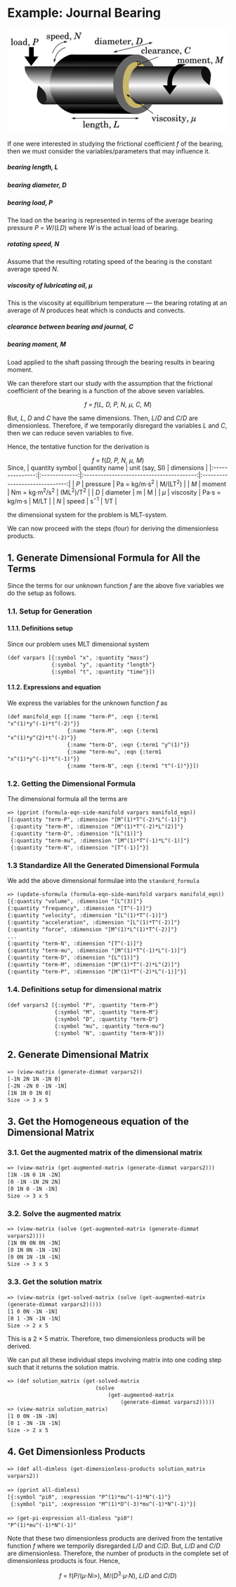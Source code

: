 # Example: Journal Bearing
<center>
<img src="../resources/images/journal_bearing.png" />
</center>

If one were interested in studying the frictional coefficient <i>f</i> of the bearing, then we must consider the variables/parameters that may influence it.

##### bearing length, <i>L</i>
##### bearing diameter, <i>D</i>
##### bearing load, <i>P</i>
The load on the bearing is represented in terms of the average bearing pressure <i>P</i> = <i>W</i>/(<i>LD</i>) where <i>W</i> is the actual load of bearing.
##### rotating speed, <i>N</i>
Assume that the resulting rotating speed of the bearing is the constant average speed <i>N</i>.
##### viscosity of lubricating oil, <i>&mu;</i>
This is the viscosity at equillibrium temperature &mdash; the bearing rotating at an average of <i>N</i> produces heat which is conducts and convects.
##### clearance between bearing and journal, <i>C</i>
##### bearing moment, <i>M</i>
Load applied to the shaft passing through the bearing results in bearing moment.

We can therefore start our study with the assumption that the frictional coefficient of the bearing is a function of the above seven variables.
<center>
<i>f = f</i>(<i>L, D, P, N, &mu;, C, M</i>)
</center>

But, <i>L</i>, <i>D</i> and <i>C</i> have the same dimensions. Then, <i>L</i>/<i>D</i> and <i>C</i>/<i>D</i> are dimensionless.
Therefore, if we temporarily disregard the variables <i>L</i> and <i>C</i>, then we can reduce seven variables to five.

Hence, the tentative function for the derivation is
<center>
<i>f</i> = f</i>(<i>D, P, N, &mu;, M</i>)
</center>
Since,
| quantity symbol | quantity name | unit (say, SI)                           | dimensions                     |
|:---------------:|:-------------:|:----------------------------------------:|:------------------------------:|
| <i>P</i>	      | pressure      | Pa = kg/m&sdot;s<sup>2</sup>             | M/(LT<sup>2</sup>)             |
| <i>M</i>        | moment        | Nm = kg&sdot;m<sup>2</sup>/s<sup>2</sup> | (ML<sup>2</sup>)/T<sup>2</sup> |
| <i>D</i>	      | diameter      | m                                        | M                              |
| <i>&mu;</i>     | viscosity     | Pa&sdot;s = kg/m&sdot;s                  | M/LT                           |
| <i>N</i>	      | speed         | s<sup>&minus;1</sup>                     | 1/T                            |

the dimensional system for the problem is MLT-system.

We can now proceed with the steps (four) for deriving the dimensionless products.

## 1. Generate Dimensional Formula for All the Terms
Since the terms for our unknown function <i>f</i> are the above five variables we do the setup as follows.

### 1.1. Setup for Generation

#### 1.1.1. Definitions setup
Since our problem uses MLT dimensional system

```
(def varpars [{:symbol "x", :quantity "mass"}
              {:symbol "y", :quantity "length"}
              {:symbol "t", :quantity "time"}])
```

#### 1.1.2. Expressions and equation
We express the variables for the unknown function <i>f</i> as

```
(def manifold_eqn [{:name "term-P", :eqn {:term1 "x^(1)*y^(-1)*t^(-2)"}}
                   {:name "term-M", :eqn {:term1 "x^(1)*y^(2)*t^(-2)"}}
                   {:name "term-D", :eqn {:term1 "y^(1)"}}
                   {:name "term-mu", :eqn {:term1 "x^(1)*y^(-1)*t^(-1)"}}
                   {:name "term-N", :eqn {:term1 "t^(-1)"}}])
```

### 1.2. Getting the Dimensional Formula
The dimensional formula all the terms are

```
=> (pprint (formula-eqn-side-manifold varpars manifold_eqn))
[{:quantity "term-P", :dimension "[M^(1)*T^(-2)*L^(-1)]"}
 {:quantity "term-M", :dimension "[M^(1)*T^(-2)*L^(2)]"}
 {:quantity "term-D", :dimension "[L^(1)]"}
 {:quantity "term-mu", :dimension "[M^(1)*T^(-1)*L^(-1)]"}
 {:quantity "term-N", :dimension "[T^(-1)]"}]
```

### 1.3 Standardize All the Generated Dimensional Formula
We add the above dimensional formulae into the `standard_formula` 

```
=> (update-sformula (formula-eqn-side-manifold varpars manifold_eqn))
[{:quantity "volume", :dimension "[L^(3)]"}
{:quantity "frequency", :dimension "[T^(-1)]"}
{:quantity "velocity", :dimension "[L^(1)*T^(-1)]"}
{:quantity "acceleration", :dimension "[L^(1)*T^(-2)]"}
{:quantity "force", :dimension "[M^(1)*L^(1)*T^(-2)]"}
...
{:quantity "term-N", :dimension "[T^(-1)]"}
{:quantity "term-mu", :dimension "[M^(1)*T^(-1)*L^(-1)]"}
{:quantity "term-D", :dimension "[L^(1)]"}
{:quantity "term-M", :dimension "[M^(1)*T^(-2)*L^(2)]"}
{:quantity "term-P", :dimension "[M^(1)*T^(-2)*L^(-1)]"}]
```

### 1.4. Definitions setup for dimensional matrix

```
(def varpars2 [{:symbol "P", :quantity "term-P"}
               {:symbol "M", :quantity "term-M"}
               {:symbol "D", :quantity "term-D"}
               {:symbol "mu", :quantity "term-mu"}
               {:symbol "N", :quantity "term-N"}])
```

## 2. Generate Dimensional Matrix

```
=> (view-matrix (generate-dimmat varpars2))
[-1N 2N 1N -1N 0]
[-2N -2N 0 -1N -1N]
[1N 1N 0 1N 0]
Size -> 3 x 5
```

## 3. Get the Homogeneous equation of the Dimensional Matrix
### 3.1. Get the augmented matrix of the dimensional matrix

```
=> (view-matrix (get-augmented-matrix (generate-dimmat varpars2)))
[1N -1N 0 1N -2N]
[0 -1N -1N 2N 2N]
[0 1N 0 -1N -1N]
Size -> 3 x 5
```

### 3.2. Solve the augmented matrix

```
=> (view-matrix (solve (get-augmented-matrix (generate-dimmat varpars2))))
[1N 0N 0N 0N -3N]
[0 1N 0N -1N -1N]
[0 0N 1N -1N -1N]
Size -> 3 x 5
```

### 3.3. Get the solution matrix

```
=> (view-matrix (get-solved-matrix (solve (get-augmented-matrix (generate-dimmat varpars2)))))
[1 0 0N -1N -1N]
[0 1 -3N -1N -1N]
Size -> 2 x 5
```

This is a 2 &times; 5 matrix. Therefore, two dimensionless products will be derived.

We can put all these individual steps involving matrix into one coding step such that it returns the solution matrix.

```
=> (def solution_matrix (get-solved-matrix
                            (solve
                                (get-augmented-matrix
                                    (generate-dimmat varpars2)))))
=> (view-matrix solution_matrix)
[1 0 0N -1N -1N]
[0 1 -3N -1N -1N]
Size -> 2 x 5
```

## 4. Get Dimensionless Products

```
=> (def all-dimless (get-dimensionless-products solution_matrix varpars2))

=> (pprint all-dimless)
[{:symbol "pi0", :expression "P^(1)*mu^(-1)*N^(-1)"}
 {:symbol "pi1", :expression "M^(1)*D^(-3)*mu^(-1)*N^(-1)"}]

=> (get-pi-expression all-dimless "pi0")
"P^(1)*mu^(-1)*N^(-1)"
```

Note that these two dimensionless products are derived from the tentative function <i>f</i> where we temporily disregarded <i>L</i>/<i>D</i> and <i>C</i>/<i>D</i>.
But, <i>L</i>/<i>D</i> and <i>C</i>/<i>D</i> are dimensionless. Therefore, the number of products in the complete set of dimensionless products is four. Hence,

<center>
<i>f</i> = f</i>(<i>P</i>/(<i>&mu;</i>&sdot;<i>N</i>i>), <i>M</i>/(<i>D</i><sup>3</sup>&sdot;<i>&mu;</i>&sdot;<i>N</i>), <i>L</i>/<i>D</i> and <i>C</i>/<i>D</i>)
</center> 